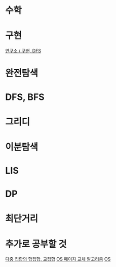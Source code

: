 # 수학
# 구현
[연구소 / 구현, DFS](https://www.acmicpc.net/problem/14502)
# 완전탐색
# DFS, BFS
# 그리디
# 이분탐색
# LIS
# DP
# 최단거리
# 추가로 공부할 것
[다중 집합의 합집합, 교집합](https://velog.io/@munang/%EA%B0%9C%EB%85%90%EC%A0%95%EB%A6%AC-%ED%8C%8C%EC%9D%B4%EC%8D%AC-%EB%8B%A4%EC%A4%91-%EC%A7%91%ED%95%A9)
[OS 페이지 교체 알고리즘](https://zangzangs.tistory.com/143)
[OS](https://velog.io/@chappi?tag=OS)